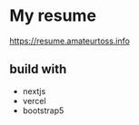 # My resume

<a href="https://resume.amateurtoss.info" target="_blank" rel="noreferrer">
    https://resume.amateurtoss.info
</a>

## build with

* nextjs
* vercel
* bootstrap5
